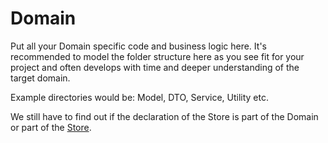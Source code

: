 # Domain

Put all your Domain specific code and business logic here.
It's recommended to model the folder structure here as you see fit for your project and often develops with time and deeper understanding of the target domain.

Example directories would be: Model, DTO, Service, Utility etc.

We still have to find out if the declaration of the Store is part of the Domain or part of the [Store](../Redux/Store/Store.md).
